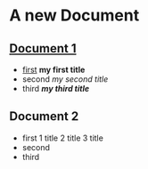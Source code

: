 # A new Document 

## [Document 1]()

+ [first]() **my first title**
+ second *my second title*
+ third ***my third title***


## Document 2

+ first
  1 title
  2 title
  3 title
+ second 
+ third
